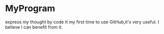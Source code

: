 MyProgram
=========

express my thought by code
It my first time to use GitHub,it's very useful. I believe I can benefit from it. 
